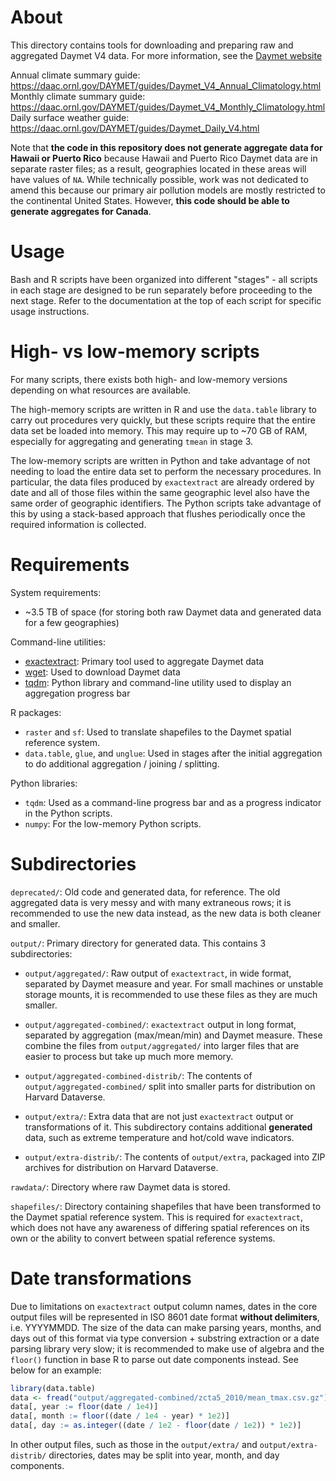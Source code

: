 # About

This directory contains tools for downloading and preparing raw and aggregated
Daymet V4 data. For more information, see the
[Daymet website](https://daac.ornl.gov/cgi-bin/dataset_lister.pl?p=32)

Annual climate summary guide: https://daac.ornl.gov/DAYMET/guides/Daymet_V4_Annual_Climatology.html
Monthly climate summary guide: https://daac.ornl.gov/DAYMET/guides/Daymet_V4_Monthly_Climatology.html
Daily surface weather guide: https://daac.ornl.gov/DAYMET/guides/Daymet_Daily_V4.html

Note that **the code in this repository does not generate aggregate data for
Hawaii or Puerto Rico** because Hawaii and Puerto Rico Daymet data are in
separate raster files; as a result, geographies located in these areas will have
values of `NA`. While technically possible, work was not dedicated to amend this
because our primary air pollution models are mostly restricted to the
continental United States. However, **this code should be able to generate
aggregates for Canada**.

# Usage

Bash and R scripts have been organized into different "stages" - all scripts in
each stage are designed to be run separately before proceeding to the next
stage. Refer to the documentation at the top of each script for specific usage
instructions.

# High- vs low-memory scripts

For many scripts, there exists both high- and low-memory versions depending on
what resources are available.

The high-memory scripts are written in R and use the `data.table` library to
carry out procedures very quickly, but these scripts require that the entire
data set be loaded into memory. This may require up to ~70 GB of RAM,
especially for aggregating and generating `tmean` in stage 3.

The low-memory scripts are written in Python and take advantage of not needing
to load the entire data set to perform the necessary procedures. In particular,
the data files produced by `exactextract` are already ordered by date and all
of those files within the same geographic level also have the same order of
geographic identifiers. The Python scripts take advantage of this by using a
stack-based approach that flushes periodically once the required information is
collected.

# Requirements

System requirements:

* ~3.5 TB of space (for storing both raw Daymet data and generated data for a
  few geographies)

Command-line utilities:

* [exactextract](https://github.com/isciences/exactextract): Primary tool used
  to aggregate Daymet data
* [wget](https://www.gnu.org/software/wget/): Used to download Daymet data
* [tqdm](https://github.com/tqdm/tqdm): Python library and command-line utility
  used to display an aggregation progress bar

R packages:

* `raster` and `sf`: Used to translate shapefiles to the Daymet spatial
  reference system.
* `data.table`, `glue`, and `unglue`: Used in stages after the initial
  aggregation to do additional aggregation / joining / splitting.

Python libraries:

* `tqdm`: Used as a command-line progress bar and as a progress indicator in
  the Python scripts.
* `numpy`: For the low-memory Python scripts.

# Subdirectories

`deprecated/`: Old code and generated data, for reference. The old aggregated
data is very messy and with many extraneous rows; it is recommended to use the
new data instead, as the new data is both cleaner and smaller.

`output/`: Primary directory for generated data. This contains 3 subdirectories:

* `output/aggregated/`: Raw output of `exactextract`, in wide format, separated
  by Daymet measure and year. For small machines or unstable storage mounts, it
  is recommended to use these files as they are much smaller.

* `output/aggregated-combined/`: `exactextract` output in long format, separated
  by aggregation (max/mean/min) and Daymet measure. These combine the files from
  `output/aggregated/` into larger files that are easier to process but take up
  much more memory.

* `output/aggregated-combined-distrib/`: The contents of
  `output/aggregated-combined/` split into smaller parts for distribution on
  Harvard Dataverse.

* `output/extra/`: Extra data that are not just `exactextract` output or
  transformations of it. This subdirectory contains additional **generated**
  data, such as extreme temperature and hot/cold wave indicators.

* `output/extra-distrib/`: The contents of `output/extra`, packaged into ZIP
  archives for distribution on Harvard Dataverse.

`rawdata/`: Directory where raw Daymet data is stored.

`shapefiles/`: Directory containing shapefiles that have been transformed to the
Daymet spatial reference system. This is required for `exactextract`, which does
not have any awareness of differing spatial references on its own or the ability
to convert between spatial reference systems.

# Date transformations

Due to limitations on `exactextract` output column names, dates in the core
output files will be represented in ISO 8601 date format **without
delimiters**, i.e. YYYYMMDD. The size of the data can make parsing years,
months, and days out of this format via type conversion + substring extraction
or a date parsing library very slow; it is recommended to make use of algebra
and the `floor()` function in base R to parse out date components instead. See
below for an example:

```r
library(data.table)
data <- fread("output/aggregated-combined/zcta5_2010/mean_tmax.csv.gz")
data[, year := floor(date / 1e4)]
data[, month := floor((date / 1e4 - year) * 1e2)]
data[, day := as.integer((date / 1e2 - floor(date / 1e2)) * 1e2)]
```

In other output files, such as those in the `output/extra/` and
`output/extra-distrib/` directories, dates may be split into year, month, and
day components.
